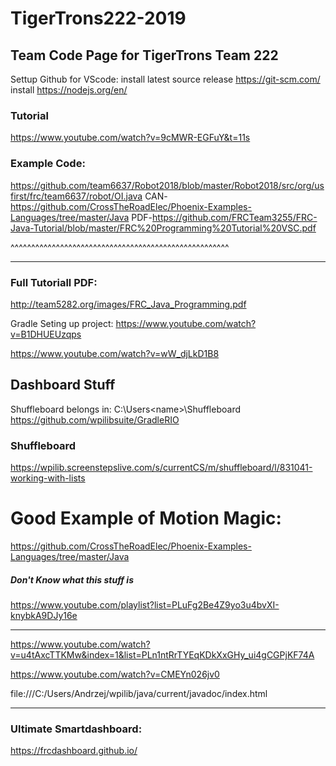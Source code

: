 # TigerTrons222-2019

## Team Code Page for TigerTrons Team 222

Settup Github for VScode:
install latest source release
https://git-scm.com/
install
https://nodejs.org/en/

### Tutorial
https://www.youtube.com/watch?v=9cMWR-EGFuY&t=11s


### Example Code:
https://github.com/team6637/Robot2018/blob/master/Robot2018/src/org/usfirst/frc/team6637/robot/OI.java
CAN-https://github.com/CrossTheRoadElec/Phoenix-Examples-Languages/tree/master/Java
PDF-https://github.com/FRCTeam3255/FRC-Java-Tutorial/blob/master/FRC%20Programming%20Tutorial%20VSC.pdf

^^^^^^^^^^^^^^^^^^^^^^^^^^^^^^^^^^^^^^^^^^^^^^^^^^^^^
_____________________________________________________
### Full Tutoriall PDF:
http://team5282.org/images/FRC_Java_Programming.pdf

Gradle Seting up project:
https://www.youtube.com/watch?v=B1DHUEUzqps

https://www.youtube.com/watch?v=wW_djLkD1B8



## Dashboard Stuff ##

Shuffleboard belongs in: C:\Users\<name>\Shuffleboard
https://github.com/wpilibsuite/GradleRIO

### Shuffleboard ###
https://wpilib.screenstepslive.com/s/currentCS/m/shuffleboard/l/831041-working-with-lists



# Good Example of Motion Magic:
https://github.com/CrossTheRoadElec/Phoenix-Examples-Languages/tree/master/Java



##### Don't Know what this stuff is #####

https://www.youtube.com/playlist?list=PLuFg2Be4Z9yo3u4bvXI-knybkA9DJy16e
_____________________________________________________________

https://www.youtube.com/watch?v=u4tAxcTTKMw&index=1&list=PLn1ntRrTYEqKDkXxGHy_ui4gCGPjKF74A

https://www.youtube.com/watch?v=CMEYn026jv0

file:///C:/Users/Andrzej/wpilib/java/current/javadoc/index.html


________________________________________________________________

### Ultimate Smartdashboard:
https://frcdashboard.github.io/
